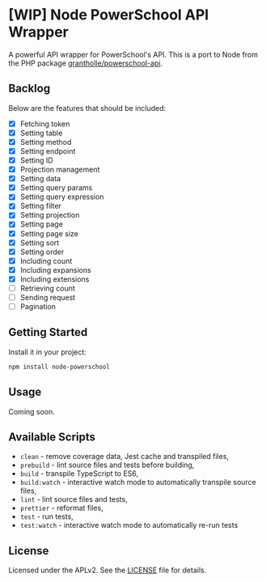 # [WIP] Node PowerSchool API Wrapper

A powerful API wrapper for PowerSchool's API. This is a port to Node from the PHP package [grantholle/powerschool-api](https://github.com/grantholle/powerschool-api).

## Backlog

Below are the features that should be included:

- [x] Fetching token
- [x] Setting table
- [x] Setting method
- [x] Setting endpoint
- [x] Setting ID
- [x] Projection management
- [x] Setting data
- [x] Setting query params
- [x] Setting query expression
- [x] Setting filter
- [x] Setting projection
- [x] Setting page
- [x] Setting page size
- [x] Setting sort
- [x] Setting order
- [x] Including count
- [x] Including expansions
- [x] Including extensions
- [ ] Retrieving count
- [ ] Sending request
- [ ] Pagination

## Getting Started

Install it in your project:

```bash
npm install node-powerschool
```

## Usage

Coming soon.

## Available Scripts

- `clean` - remove coverage data, Jest cache and transpiled files,
- `prebuild` - lint source files and tests before building,
- `build` - transpile TypeScript to ES6,
- `build:watch` - interactive watch mode to automatically transpile source files,
- `lint` - lint source files and tests,
- `prettier` - reformat files,
- `test` - run tests,
- `test:watch` - interactive watch mode to automatically re-run tests

## License

Licensed under the APLv2. See the [LICENSE](LICENSE) file for details.
